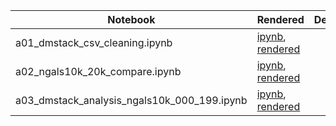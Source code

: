 |  Notebook | Rendered   | Description  |  Author |
|---|---|---|---|
| a01_dmstack_csv_cleaning.ipynb  | [ipynb](https://github.com/bpRsh/2019_shear_analysis_after_dmstack/blob/master/Jan_2020/a05_jan22/a01_dmstack_csv_cleaning.ipynb), [rendered](https://nbviewer.jupyter.org/github/bpRsh/2019_shear_analysis_after_dmstack/blob/master/Jan_2020/a05_jan22/a01_dmstack_csv_cleaning.ipynb)  |   | [Bhishan Poudel](https://bhishanpdl.github.io/)  |
| a02_ngals10k_20k_compare.ipynb  | [ipynb](https://github.com/bpRsh/2019_shear_analysis_after_dmstack/blob/master/Jan_2020/a05_jan22/a02_ngals10k_20k_compare.ipynb), [rendered](https://nbviewer.jupyter.org/github/bpRsh/2019_shear_analysis_after_dmstack/blob/master/Jan_2020/a05_jan22/a02_ngals10k_20k_compare.ipynb)  |   | [Bhishan Poudel](https://bhishanpdl.github.io/)  |
| a03_dmstack_analysis_ngals10k_000_199.ipynb  | [ipynb](https://github.com/bpRsh/2019_shear_analysis_after_dmstack/blob/master/Jan_2020/a05_jan22/a03_dmstack_analysis_ngals10k_000_199.ipynb), [rendered](https://nbviewer.jupyter.org/github/bpRsh/2019_shear_analysis_after_dmstack/blob/master/Jan_2020/a05_jan22/a03_dmstack_analysis_ngals10k_000_199.ipynb)  |   | [Bhishan Poudel](https://bhishanpdl.github.io/)  |
